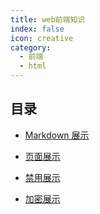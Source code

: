 ```yaml
---
title: web前端知识
index: false
icon: creative
category:
  - 前端
  - html
---
```


## 目录

- [Markdown 展示](markdown.md)

- [页面展示](page.md)

- [禁用展示](disable.md)

- [加密展示](encrypt.md)
